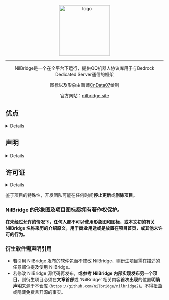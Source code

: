 <div align="center">

<img width="160" src="https://s1.ax1x.com/2022/05/07/Olp8TU.md.jpg" alt="logo"><br>

***

NilBridge是一个在全平台下运行，提供QQ机器人协议库用于与Bedrock Dedicated Server通信的框架

图标以及形象由画师[CnData07](https://github.com/cndata07)绘制

    
官方网站：[nilbridge.site](https://nilbridge.site/)
</div>

## 优点

<details>

-  基于Node.js，全平台兼容
- 全开源代码
- 性能优化极佳
- 文档完善
- 支持插件拓展
- 开箱即用

</details>

## 声明
<details>

### 一切开发旨在学习，请勿用于非法用途

- NilBridge 是完全免费且开放源代码的软件，仅供学习和娱乐用途使用
- NilBridge 不会通过任何方式强制收取费用，或对使用者提出物质条件
- NilBridge 由整个开源社区维护，并不是属于某个个体的作品，所有贡献者都享有其作品的著作权。

</details>
    
## 许可证

<details>
    
    Copyright (C) 2021-2022 NilDev Technologies and contributors.

    This program is free software: you can redistribute it and/or modify
    it under the terms of the GNU Affero General Public License as
    published by the Free Software Foundation, either version 3 of the
    License, or (at your option) any later version.

    This program is distributed in the hope that it will be useful,
    but WITHOUT ANY WARRANTY; without even the implied warranty of
    MERCHANTABILITY or FITNESS FOR A PARTICULAR PURPOSE.  See the
    GNU Affero General Public License for more details.

    You should have received a copy of the GNU Affero General Public License
    along with this program.  If not, see <http://www.gnu.org/licenses/>.

`NilBridge` 采用 `AGPLv3` 协议开源。为了整个社区的良性发展，我们**强烈建议**您做到以下几点：

- **间接接触（包括但不限于使用 `Http API` 或 跨进程技术）到 `NilBridge` 的软件使用 `AGPLv3` 开源**
- **不鼓励，不支持一切商业使用**

</details>

鉴于项目的特殊性，开发团队可能在任何时间**停止更新**或**删除项目**。

### **NilBridge 的形象图及项目图标都拥有著作权保护。**

**在未经过允许的情况下，任何人都不可以使用形象图和图标，或本文初的有关 NilBridge 名称来历的介绍原文，用于商业用途或是放置在项目首页，或其他未许可的行为。**

### 衍生软件需声明引用

- 若引用 NilBridge 发布的软件包而不修改 NilBridge，则衍生项目需在描述的任意部位提及使用 NilBridge。
- 若修改 NilBridge 源代码再发布，**或参考 NilBridge 内部实现发布另一个项目**，则衍生项目必须在**文章首部**或 'NilBridge' 相关内容**首次出现**的位置**明确声明**来源于本仓库 (`https://github.com/nilbridge/nilbridge2`)。不得扭曲或隐藏免费且开源的事实。



